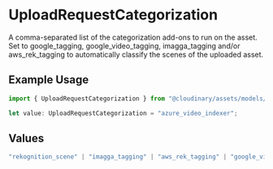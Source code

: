 # UploadRequestCategorization

A comma-separated list of the categorization add-ons to run on the asset. Set to google_tagging, google_video_tagging, imagga_tagging and/or aws_rek_tagging to automatically classify the scenes of the uploaded asset.

## Example Usage

```typescript
import { UploadRequestCategorization } from "@cloudinary/assets/models/components";

let value: UploadRequestCategorization = "azure_video_indexer";
```

## Values

```typescript
"rekognition_scene" | "imagga_tagging" | "aws_rek_tagging" | "google_video_tagging" | "google_tagging" | "visenze_recognition" | "azure_video_indexer"
```